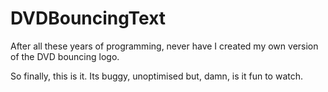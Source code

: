 # DVDBouncingText
After all these years of programming, never have I created my own version of the DVD bouncing logo.

So finally, this is it.
Its buggy, unoptimised but, damn, is it fun to watch.
